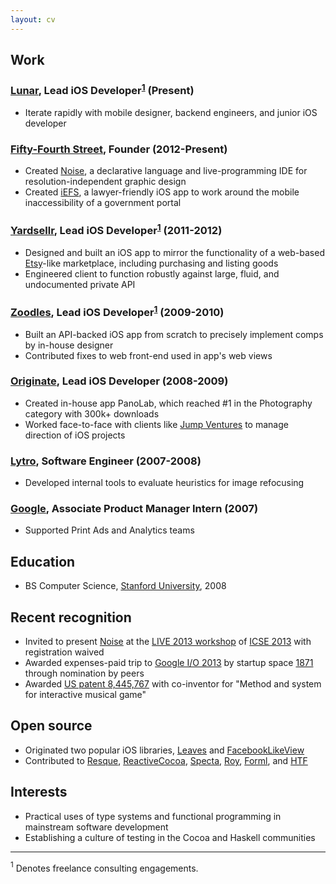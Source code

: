 ```yaml
---
layout: cv
---
```


## Work

### [Lunar], Lead iOS Developer<sup><a href="#1">1</a></sup> (Present)
* Iterate rapidly with mobile designer, backend engineers, and junior iOS developer

### [Fifty-Fourth Street], Founder (2012-Present)
* Created [Noise], a declarative language and live-programming IDE for resolution-independent graphic design
* Created [iEFS], a lawyer-friendly iOS app to work around the mobile inaccessibility of a government portal

### [Yardsellr], Lead iOS Developer<sup><a href="#1">1</a></sup> (2011-2012)
* Designed and built an iOS app to mirror the functionality of a web-based [Etsy]-like marketplace, including purchasing and listing goods
* Engineered client to function robustly against large, fluid, and undocumented private API

### [Zoodles], Lead iOS Developer<sup><a href="#1">1</a></sup> (2009-2010)
* Built an API-backed iOS app from scratch to precisely implement comps by in-house designer
* Contributed fixes to web front-end used in app's web views

### [Originate], Lead iOS Developer (2008-2009)
* Created in-house app PanoLab, which reached #1 in the Photography category with 300k+ downloads
* Worked face-to-face with clients like [Jump Ventures] to manage direction of iOS projects

### [Lytro], Software Engineer (2007-2008)
* Developed internal tools to evaluate heuristics for image refocusing

### [Google], Associate Product Manager Intern (2007)
* Supported Print Ads and Analytics teams

## Education
* BS Computer Science, [Stanford University], 2008

## Recent recognition
* Invited to present [Noise] at the [LIVE 2013 workshop] of [ICSE 2013] with registration waived
* Awarded expenses-paid trip to [Google I/O 2013] by startup space [1871] through nomination by peers
* Awarded [US patent 8,445,767] with co-inventor for "Method and system for interactive musical game"

## Open source
* Originated two popular iOS libraries, [Leaves] and [FacebookLikeView]
* Contributed to [Resque], [ReactiveCocoa], [Specta], [Roy], [Forml], and [HTF]

## Interests
* Practical uses of type systems and functional programming in mainstream software development
* Establishing a culture of testing in the Cocoa and Haskell communities

---
<a name="1"><sup>1</sup></a> Denotes freelance consulting engagements.

[Noise]: http://tombrow.com/noise
[iEFS]: http://iefsapp.com
[Lunar]: http://ltc.io
[Yardsellr]: http://techcrunch.com/2013/02/11/yardsellr-the-ebay-for-facebook-becomes-the-latest-casualty-in-social-local-commerce/
[Zoodles]: http://www.zoodles.com
[Originate]:  http://originate.com
[Lytro]: http://www.lytro.com
[Google]: http://www.google.com
[US patent 8,445,767]: https://www.google.com/patents/US8445767
[Stanford University]: http://stanford.edu
[Fifty-Fourth Street]: http://fiftyfourth.st
[Jump Ventures]: http://www.jumpventures.net
[LIVE 2013 workshop]: http://liveprogramming.github.io/2013/
[ICSE 2013]: http://2013.icse-conferences.org/
[1871]: http://www.1871.com/
[Leaves]: https://github.com/brow/leaves
[FacebookLikeView]: https://github.com/brow/FacebookLikeView
[Resque]: https://github.com/resque/resque
[ReactiveCocoa]: https://github.com/ReactiveCocoa/ReactiveCocoa
[Specta]: https://github.com/specta/specta
[Roy]: https://github.com/puffnfresh/roy
[Forml]: https://github.com/texodus/forml
[HTF]: https://github.com/skogsbaer/HTF
[Google I/O 2013]: https://developers.google.com/events/io/
[Etsy]: http://www.etsy.com/
